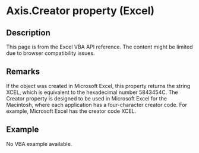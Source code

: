 # Axis.Creator property (Excel)

## Description
This page is from the Excel VBA API reference. The content might be limited due to browser compatibility issues.

## Remarks
If the object was created in Microsoft Excel, this property returns the string XCEL, which is equivalent to the hexadecimal number 5843454C. The Creator property is designed to be used in Microsoft Excel for the Macintosh, where each application has a four-character creator code. For example, Microsoft Excel has the creator code XCEL.

## Example
No VBA example available.
